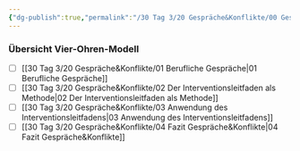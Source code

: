 ```yaml
---
{"dg-publish":true,"permalink":"/30 Tag 3/20 Gespräche&Konflikte/00 Gespräche&Konflikte/"}
---
```


### Übersicht Vier-Ohren-Modell
- [ ] [[30 Tag 3/20 Gespräche&Konflikte/01 Berufliche Gespräche\|01 Berufliche Gespräche]]
- [ ] [[30 Tag 3/20 Gespräche&Konflikte/02 Der Interventionsleitfaden als Methode\|02 Der Interventionsleitfaden als Methode]]
- [ ] [[30 Tag 3/20 Gespräche&Konflikte/03 Anwendung des Interventionsleitfadens\|03 Anwendung des Interventionsleitfadens]]
- [ ] [[30 Tag 3/20 Gespräche&Konflikte/04 Fazit Gespräche&Konflikte\|04 Fazit Gespräche&Konflikte]]
